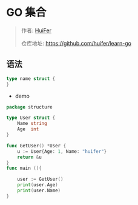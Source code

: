 # GO 集合
> 作者: [HuiFer](https://github.com/huifer)
>
> 仓库地址: https://github.com/huifer/learn-go


## 语法
```go
type name struct {
}
```

- demo

```go
package structure

type User struct {
	Name string
	Age  int
}

func GetUser() *User {
	u := User{Age: 1, Name: "huifer"}
	return &u
}
func main (){

	user := GetUser()
	print(user.Age)
	print(user.Name)
}
```